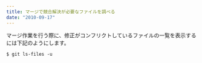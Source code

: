 ```yaml
---
title: マージで競合解決が必要なファイルを調べる
date: "2010-09-17"
---
```


マージ作業を行う際に、修正がコンフリクトしているファイルの一覧を表示するには下記のようにします。

~~~
$ git ls-files -u
~~~

